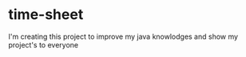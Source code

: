 # time-sheet


I'm creating this project to improve my java knowlodges and show my project's to everyone
